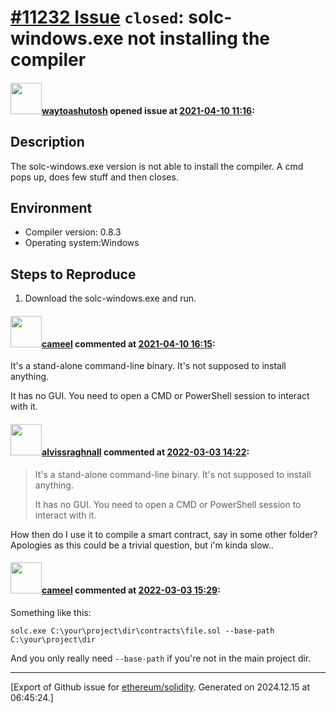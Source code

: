 # [\#11232 Issue](https://github.com/ethereum/solidity/issues/11232) `closed`: solc-windows.exe not installing the compiler

#### <img src="https://avatars.githubusercontent.com/u/45975542?u=711e2102bf70ae77988a1ef158d19714db03b916&v=4" width="50">[waytoashutosh](https://github.com/waytoashutosh) opened issue at [2021-04-10 11:16](https://github.com/ethereum/solidity/issues/11232):

## Description
The solc-windows.exe version is not able to install the compiler. A cmd pops up, does few stuff and then closes.


## Environment

- Compiler version: 0.8.3
- Operating system:Windows

## Steps to Reproduce
1. Download the solc-windows.exe and run.



#### <img src="https://avatars.githubusercontent.com/u/137030?v=4" width="50">[cameel](https://github.com/cameel) commented at [2021-04-10 16:15](https://github.com/ethereum/solidity/issues/11232#issuecomment-817160670):

It's a stand-alone command-line binary. It's not supposed to install anything.

It has no GUI. You need to open a CMD or PowerShell session to interact with it.

#### <img src="https://avatars.githubusercontent.com/u/83285983?u=176769624742769c6e4fee0c5d3a5242f8fa1f4a&v=4" width="50">[alvissraghnall](https://github.com/alvissraghnall) commented at [2022-03-03 14:22](https://github.com/ethereum/solidity/issues/11232#issuecomment-1058091549):

> It's a stand-alone command-line binary. It's not supposed to install anything.
> 
> It has no GUI. You need to open a CMD or PowerShell session to interact with it.

How then do I use it to compile a smart contract, say in some other folder? Apologies as this could be a trivial question, but i'm kinda slow..

#### <img src="https://avatars.githubusercontent.com/u/137030?v=4" width="50">[cameel](https://github.com/cameel) commented at [2022-03-03 15:29](https://github.com/ethereum/solidity/issues/11232#issuecomment-1058158443):

Something like this:
```
solc.exe C:\your\project\dir\contracts\file.sol --base-path C:\your\project\dir
```
And you only really need `--base-path` if you're not in the main project dir.


-------------------------------------------------------------------------------



[Export of Github issue for [ethereum/solidity](https://github.com/ethereum/solidity). Generated on 2024.12.15 at 06:45:24.]
